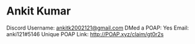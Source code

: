 # Ankit Kumar

Discord Username: ankitk2002121@gmail.com
DMed a POAP: Yes
Email: anki121#5146
Unique POAP Link: http://POAP.xyz/claim/gt0r2s